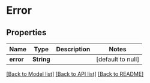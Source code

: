 # Error
## Properties

| Name | Type | Description | Notes |
|------------ | ------------- | ------------- | -------------|
| **error** | **String** |  | [default to null] |

[[Back to Model list]](../README.md#documentation-for-models) [[Back to API list]](../README.md#documentation-for-api-endpoints) [[Back to README]](../README.md)


